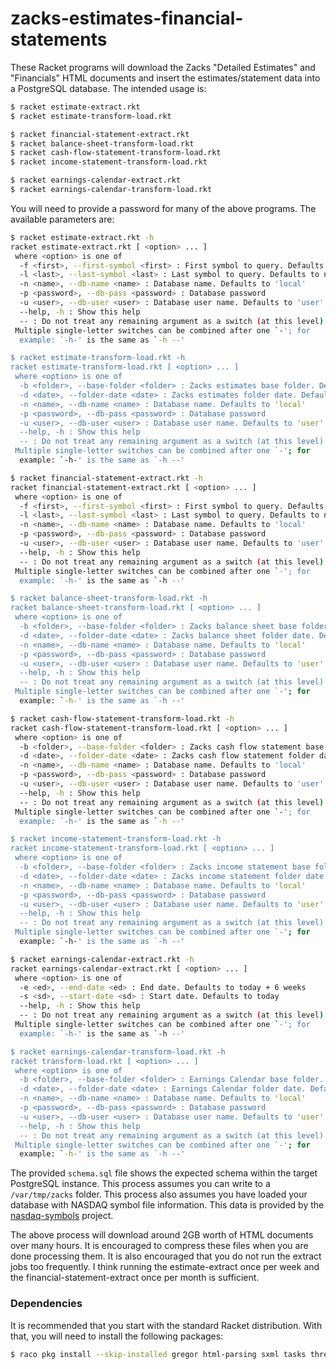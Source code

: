 # zacks-estimates-financial-statements

These Racket programs will download the Zacks "Detailed Estimates" and "Financials" HTML documents and insert the 
estimates/statement data into a PostgreSQL database. The intended usage is:

```bash
$ racket estimate-extract.rkt
$ racket estimate-transform-load.rkt
```

```bash
$ racket financial-statement-extract.rkt
$ racket balance-sheet-transform-load.rkt
$ racket cash-flow-statement-transform-load.rkt
$ racket income-statement-transform-load.rkt
```

```bash
$ racket earnings-calendar-extract.rkt
$ racket earnings-calendar-transform-load.rkt
```

You will need to provide a password for many of the above programs. The available parameters are:

```bash
$ racket estimate-extract.rkt -h
racket estimate-extract.rkt [ <option> ... ]
 where <option> is one of
  -f <first>, --first-symbol <first> : First symbol to query. Defaults to nothing
  -l <last>, --last-symbol <last> : Last symbol to query. Defaults to nothing
  -n <name>, --db-name <name> : Database name. Defaults to 'local'
  -p <password>, --db-pass <password> : Database password
  -u <user>, --db-user <user> : Database user name. Defaults to 'user'
  --help, -h : Show this help
  -- : Do not treat any remaining argument as a switch (at this level)
 Multiple single-letter switches can be combined after one `-'; for
  example: `-h-' is the same as `-h --'

$ racket estimate-transform-load.rkt -h
racket estimate-transform-load.rkt [ <option> ... ]
 where <option> is one of
  -b <folder>, --base-folder <folder> : Zacks estimates base folder. Defaults to /var/tmp/zacks/estimates
  -d <date>, --folder-date <date> : Zacks estimates folder date. Defaults to today
  -n <name>, --db-name <name> : Database name. Defaults to 'local'
  -p <password>, --db-pass <password> : Database password
  -u <user>, --db-user <user> : Database user name. Defaults to 'user'
  --help, -h : Show this help
  -- : Do not treat any remaining argument as a switch (at this level)
 Multiple single-letter switches can be combined after one `-'; for
  example: `-h-' is the same as `-h --'

$ racket financial-statement-extract.rkt -h
racket financial-statement-extract.rkt [ <option> ... ]
 where <option> is one of
  -f <first>, --first-symbol <first> : First symbol to query. Defaults to nothing
  -l <last>, --last-symbol <last> : Last symbol to query. Defaults to nothing
  -n <name>, --db-name <name> : Database name. Defaults to 'local'
  -p <password>, --db-pass <password> : Database password
  -u <user>, --db-user <user> : Database user name. Defaults to 'user'
  --help, -h : Show this help
  -- : Do not treat any remaining argument as a switch (at this level)
 Multiple single-letter switches can be combined after one `-'; for
  example: `-h-' is the same as `-h --'

$ racket balance-sheet-transform-load.rkt -h
racket balance-sheet-transform-load.rkt [ <option> ... ]
 where <option> is one of
  -b <folder>, --base-folder <folder> : Zacks balance sheet base folder. Defaults to /var/tmp/zacks/balance-sheet
  -d <date>, --folder-date <date> : Zacks balance sheet folder date. Defaults to today
  -n <name>, --db-name <name> : Database name. Defaults to 'local'
  -p <password>, --db-pass <password> : Database password
  -u <user>, --db-user <user> : Database user name. Defaults to 'user'
  --help, -h : Show this help
  -- : Do not treat any remaining argument as a switch (at this level)
 Multiple single-letter switches can be combined after one `-'; for
  example: `-h-' is the same as `-h --'

$ racket cash-flow-statement-transform-load.rkt -h
racket cash-flow-statement-transform-load.rkt [ <option> ... ]
 where <option> is one of
  -b <folder>, --base-folder <folder> : Zacks cash flow statement base folder. Defaults to /var/tmp/zacks/cash-flow-statement
  -d <date>, --folder-date <date> : Zacks cash flow statement folder date. Defaults to today
  -n <name>, --db-name <name> : Database name. Defaults to 'local'
  -p <password>, --db-pass <password> : Database password
  -u <user>, --db-user <user> : Database user name. Defaults to 'user'
  --help, -h : Show this help
  -- : Do not treat any remaining argument as a switch (at this level)
 Multiple single-letter switches can be combined after one `-'; for
  example: `-h-' is the same as `-h --'

$ racket income-statement-transform-load.rkt -h
racket income-statement-transform-load.rkt [ <option> ... ]
 where <option> is one of
  -b <folder>, --base-folder <folder> : Zacks income statement base folder. Defaults to /var/tmp/zacks/income-statement
  -d <date>, --folder-date <date> : Zacks income statement folder date. Defaults to today
  -n <name>, --db-name <name> : Database name. Defaults to 'local'
  -p <password>, --db-pass <password> : Database password
  -u <user>, --db-user <user> : Database user name. Defaults to 'user'
  --help, -h : Show this help
  -- : Do not treat any remaining argument as a switch (at this level)
 Multiple single-letter switches can be combined after one `-'; for
  example: `-h-' is the same as `-h --'

$ racket earnings-calendar-extract.rkt -h
racket earnings-calendar-extract.rkt [ <option> ... ]
 where <option> is one of
  -e <ed>, --end-date <ed> : End date. Defaults to today + 6 weeks
  -s <sd>, --start-date <sd> : Start date. Defaults to today
  --help, -h : Show this help
  -- : Do not treat any remaining argument as a switch (at this level)
 Multiple single-letter switches can be combined after one `-'; for
  example: `-h-' is the same as `-h --'

$ racket earnings-calendar-transform-load.rkt -h
racket transform-load.rkt [ <option> ... ]
 where <option> is one of
  -b <folder>, --base-folder <folder> : Earnings Calendar base folder. Defaults to /var/tmp/zacks/earnings-calendar
  -d <date>, --folder-date <date> : Earnings Calendar folder date. Defaults to today
  -n <name>, --db-name <name> : Database name. Defaults to 'local'
  -p <password>, --db-pass <password> : Database password
  -u <user>, --db-user <user> : Database user name. Defaults to 'user'
  --help, -h : Show this help
  -- : Do not treat any remaining argument as a switch (at this level)
 Multiple single-letter switches can be combined after one `-'; for
  example: `-h-' is the same as `-h --'
```

The provided `schema.sql` file shows the expected schema within the target PostgreSQL instance. 
This process assumes you can write to a `/var/tmp/zacks` folder. This process also assumes you have loaded your database with NASDAQ symbol
file information. This data is provided by the [nasdaq-symbols](https://github.com/evdubs/nasdaq-symbols) project.

The above process will download around 2GB worth of HTML documents over many hours. It is encouraged to compress these files when you are 
done processing them. It is also encouraged that you do not run the extract jobs too frequently. I think running the estimate-extract 
once per week and the financial-statement-extract once per month is sufficient.

### Dependencies

It is recommended that you start with the standard Racket distribution. With that, you will need to install the following packages:

```bash
$ raco pkg install --skip-installed gregor html-parsing sxml tasks threading
```

